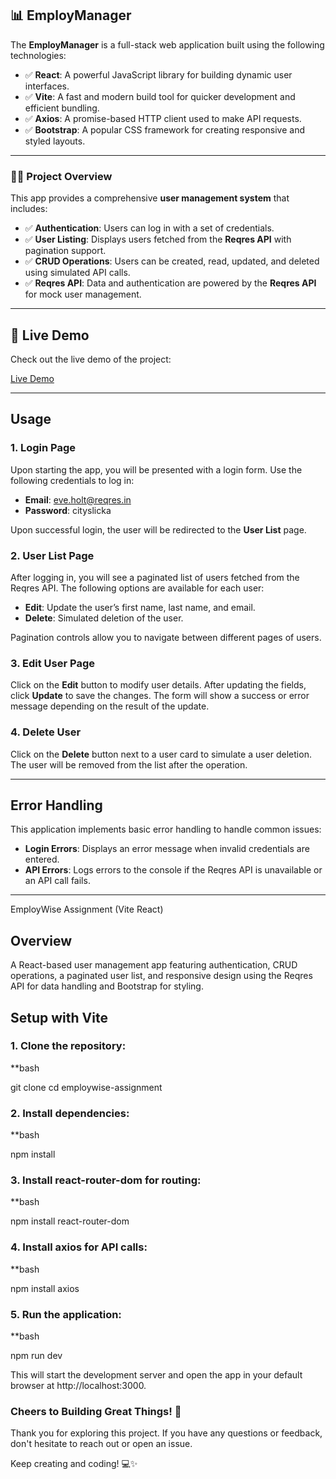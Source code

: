 
## 📊 **EmployManager**

The **EmployManager** is a full-stack web application built using the following technologies:

- ✅ **React**: A powerful JavaScript library for building dynamic user interfaces.
- ✅ **Vite**: A fast and modern build tool for quicker development and efficient bundling.
- ✅ **Axios**: A promise-based HTTP client used to make API requests.
- ✅ **Bootstrap**: A popular CSS framework for creating responsive and styled layouts.

---

### 🧑‍💻 **Project Overview**

This app provides a comprehensive **user management system** that includes:

- ✅ **Authentication**: Users can log in with a set of credentials.
- ✅ **User Listing**: Displays users fetched from the **Reqres API** with pagination support.
- ✅ **CRUD Operations**: Users can be created, read, updated, and deleted using simulated API calls.
- ✅ **Reqres API**: Data and authentication are powered by the **Reqres API** for mock user management.

---

## 🚀 Live Demo

Check out the live demo of the project:

[Live Demo](https://employwise-app-omega.vercel.app/)

---

## Usage

### 1. Login Page
Upon starting the app, you will be presented with a login form. Use the following credentials to log in:

- **Email**: eve.holt@reqres.in
- **Password**: cityslicka

Upon successful login, the user will be redirected to the **User List** page.

### 2. User List Page
After logging in, you will see a paginated list of users fetched from the Reqres API. The following options are available for each user:

- **Edit**: Update the user’s first name, last name, and email.
- **Delete**: Simulated deletion of the user.

Pagination controls allow you to navigate between different pages of users.

### 3. Edit User Page
Click on the **Edit** button to modify user details. After updating the fields, click **Update** to save the changes. The form will show a success or error message depending on the result of the update.

### 4. Delete User
Click on the **Delete** button next to a user card to simulate a user deletion. The user will be removed from the list after the operation.

---

## Error Handling

This application implements basic error handling to handle common issues:

- **Login Errors**: Displays an error message when invalid credentials are entered.
- **API Errors**: Logs errors to the console if the Reqres API is unavailable or an API call fails.

  
---

 EmployWise Assignment (Vite React)

## Overview
A React-based user management app featuring authentication, CRUD operations, a paginated user list, and responsive design using the Reqres API for data handling and Bootstrap for styling.

## Setup with Vite

### 1. Clone the repository:
**bash

git clone <repository-url>
cd employwise-assignment

### 2.  Install dependencies:
**bash

npm install

### 3. Install react-router-dom for routing:
**bash

npm install react-router-dom

### 4. Install axios for API calls:
**bash

npm install axios

### 5. Run the application:
**bash

npm run dev

This will start the development server and open the app in your default browser at http://localhost:3000.


### Cheers to Building Great Things! 🚀

Thank you for exploring this project. If you have any questions or feedback, don't hesitate to reach out or open an issue.

Keep creating and coding! 💻✨
